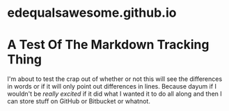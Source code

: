 edequalsawesome.github.io
=========================

# A Test Of The Markdown Tracking Thing

I'm about to test the crap out of whether or not this will see the differences in words or if it will only point out differences in lines. Because dayum if I wouldn't be *really excited* if it did what I wanted it to do all along and then I can store stuff on GitHub or Bitbucket or whatnot.
